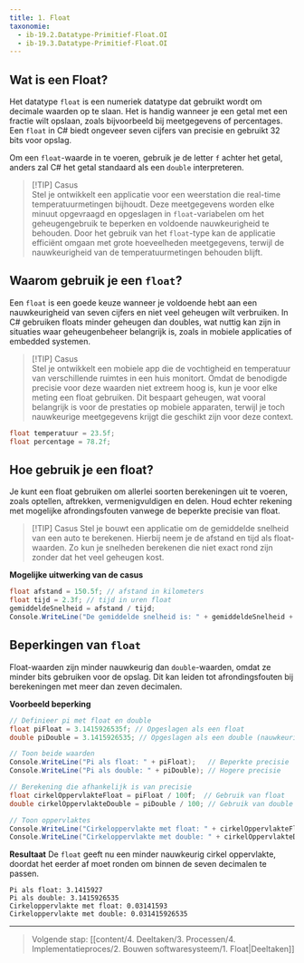 ```yaml
---
title: 1. Float
taxonomie:
  - ib-19.2.Datatype-Primitief-Float.OI
  - ib-19.3.Datatype-Primitief-Float.OI
---
```


## Wat is een Float?
Het datatype `float` is een numeriek datatype dat gebruikt wordt om decimale waarden op te slaan. Het is handig wanneer je een getal met een fractie wilt opslaan, zoals bijvoorbeeld bij meetgegevens of percentages. Een `float` in C# biedt ongeveer seven cijfers van precisie en gebruikt 32 bits voor opslag.

Om een `float`-waarde in te voeren, gebruik je de letter `f` achter het getal, anders zal C# het getal standaard als een `double` interpreteren.

> [!TIP] Casus  
> Stel je ontwikkelt een applicatie voor een weerstation die real-time temperatuurmetingen bijhoudt. Deze meetgegevens worden elke minuut opgevraagd en opgeslagen in `float`-variabelen om het geheugengebruik te beperken en voldoende nauwkeurigheid te behouden. Door het gebruik van het `float`-type kan de applicatie efficiënt omgaan met grote hoeveelheden meetgegevens, terwijl de nauwkeurigheid van de temperatuurmetingen behouden blijft.

## Waarom gebruik je een `float`?
Een `float` is een goede keuze wanneer je voldoende hebt aan een nauwkeurigheid van seven cijfers en niet veel geheugen wilt verbruiken. In C# gebruiken floats minder geheugen dan doubles, wat nuttig kan zijn in situaties waar geheugenbeheer belangrijk is, zoals in mobiele applicaties of embedded systemen.

> [!TIP] Casus  
> Stel je ontwikkelt een mobiele app die de vochtigheid en temperatuur van verschillende ruimtes in een huis monitort. Omdat de benodigde precisie voor deze waarden niet extreem hoog is, kun je voor elke meting een float gebruiken. Dit bespaart geheugen, wat vooral belangrijk is voor de prestaties op mobiele apparaten, terwijl je toch nauwkeurige meetgegevens krijgt die geschikt zijn voor deze context.

```C#
float temperatuur = 23.5f;
float percentage = 78.2f;
```

## Hoe gebruik je een float?
Je kunt een float gebruiken om allerlei soorten berekeningen uit te voeren, zoals optellen, aftrekken, vermenigvuldigen en delen. Houd echter rekening met mogelijke afrondingsfouten vanwege de beperkte precisie van float.

> [!TIP] Casus
> Stel je bouwt een applicatie om de gemiddelde snelheid van een auto te berekenen.
> Hierbij neem je de afstand en tijd als float-waarden. 
> Zo kun je snelheden berekenen die niet exact rond zijn zonder dat het veel geheugen kost.

**Mogelijke uitwerking van de casus**
```C#
float afstand = 150.5f; // afstand in kilometers 
float tijd = 2.3f; // tijd in uren float 
gemiddeldeSnelheid = afstand / tijd; 
Console.WriteLine("De gemiddelde snelheid is: " + gemiddeldeSnelheid + " km/u");
```

## Beperkingen van `float`
Float-waarden zijn minder nauwkeurig dan `double`-waarden, omdat ze minder bits gebruiken voor de opslag. Dit kan leiden tot afrondingsfouten bij berekeningen met meer dan zeven decimalen.

**Voorbeeld beperking**
```C#
// Definieer pi met float en double
float piFloat = 3.1415926535f; // Opgeslagen als een float
double piDouble = 3.1415926535; // Opgeslagen als een double (nauwkeuriger)

// Toon beide waarden
Console.WriteLine("Pi als float: " + piFloat);   // Beperkte precisie
Console.WriteLine("Pi als double: " + piDouble); // Hogere precisie

// Berekening die afhankelijk is van precisie
float cirkelOppervlakteFloat = piFloat / 100f;  // Gebruik van float
double cirkelOppervlakteDouble = piDouble / 100; // Gebruik van double

// Toon oppervlaktes
Console.WriteLine("Cirkeloppervlakte met float: " + cirkelOppervlakteFloat);
Console.WriteLine("Cirkeloppervlakte met double: " + cirkelOppervlakteDouble);
```

**Resultaat**
De `float` geeft nu een minder nauwkeurig cirkel oppervlakte, doordat het eerder af moet ronden om binnen de seven decimalen te passen.
```
Pi als float: 3.1415927
Pi als double: 3.1415926535
Cirkeloppervlakte met float: 0.03141593
Cirkeloppervlakte met double: 0.031415926535
```

---

> Volgende stap: [[content/4. Deeltaken/3. Processen/4. Implementatieproces/2. Bouwen softwaresysteem/1. Float|Deeltaken]]
